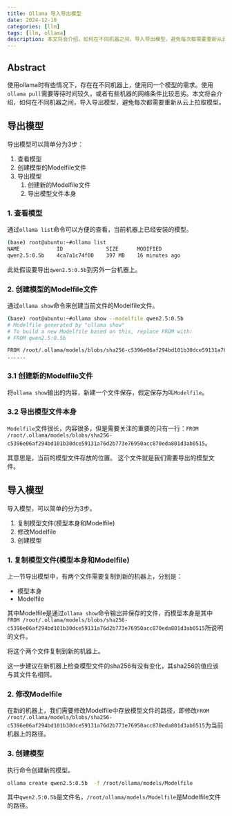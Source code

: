 ```yaml
---
title: Ollama 导入导出模型
date: 2024-12-10
categories: [llm]
tags: [llm, ollama]
description: 本文将会介绍，如何在不同机器之间，导入导出模型，避免每次都需要重新从云上拉取模型。
---
```


## Abstract

使用ollama时有些情况下，存在在不同机器上，使用同一个模型的需求。使用`ollama pull`需要等待时间较久，或者有些机器的网络条件比较恶劣。本文将会介绍，如何在不同机器之间，导入导出模型，避免每次都需要重新从云上拉取模型。

## 导出模型

导出模型可以简单分为3步：
1. 查看模型
2. 创建模型的Modelfile文件
3. 导出模型
	1. 创建新的Modelfile文件
	2. 导出模型文件本身

### 1. 查看模型

通过`ollama list`命令可以方便的查看，当前机器上已经安装的模型。

```bash
(base) root@ubuntu:~#ollama list
NAME            ID              SIZE      MODIFIED
qwen2.5:0.5b    4ca7a1c74f00    397 MB    16 minutes ago
```

此处假设要导出`qwen2.5:0.5b`到另外一台机器上。

### 2. 创建模型的Modelfile文件

通过`ollama show`命令来创建当前文件的Modelfile文件。

```bash
(base) root@ubuntu:~#ollama show --modelfile qwen2.5:0.5b
# Modelfile generated by "ollama show"
# To build a new Modelfile based on this, replace FROM with:
# FROM qwen2.5:0.5b

FROM /root/.ollama/models/blobs/sha256-c5396e06af294bd101b30dce59131a76d2b773e76950acc870eda801d3ab0515
......
```

### 3.1 创建新的Modelfile文件

将`ollama show`输出的内容，新建一个文件保存，假定保存为叫`Modelfile`。

### 3.2 导出模型文件本身

`Modelfile`文件很长，内容很多，但是需要关注的重要的只有一行：`FROM /root/.ollama/models/blobs/sha256-c5396e06af294bd101b30dce59131a76d2b773e76950acc870eda801d3ab0515`。

其意思是，当前的模型文件存放的位置。
这个文件就是我们需要导出的模型文件。

## 导入模型

导入模型，可以简单的分为3步。
1. 复制模型文件(模型本身和Modelfile)
2. 修改Modelfile
3. 创建模型

### 1. 复制模型文件(模型本身和Modelfile)

上一节导出模型中，有两个文件需要复制到新的机器上，分别是：

- 模型本身
- Modelfile

其中Modelfile是通过`ollama show`命令输出并保存的文件，而模型本身是其中`FROM /root/.ollama/models/blobs/sha256-c5396e06af294bd101b30dce59131a76d2b773e76950acc870eda801d3ab0515`所说明的文件。

将这个两个文件复制到新的机器上。

这一步建议在新机器上检查模型文件的sha256有没有变化，其sha256的值应该与其文件名相同。

### 2. 修改Modelfile

在新的机器上，我们需要修改Modelfile中存放模型文件的路径，即修改`FROM /root/.ollama/models/blobs/sha256-c5396e06af294bd101b30dce59131a76d2b773e76950acc870eda801d3ab0515`为当前机器上的路径。

### 3. 创建模型

执行命令创建新的模型。

```bash
ollama create qwen2.5:0.5b  -f /root/ollama/models/Modelfile
```

其中`qwen2.5:0.5b`是文件名，`/root/ollama/models/Modelfile`是Modelfile文件的路径。